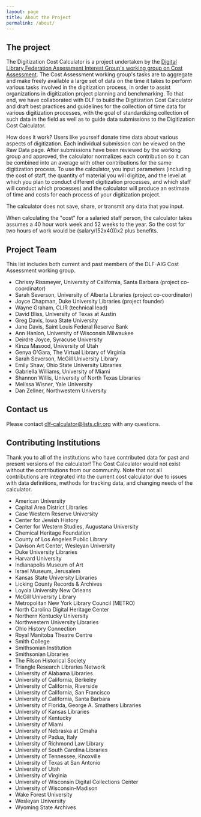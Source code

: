 ```yaml
---
layout: page
title: About the Project
permalink: /about/
---
```


## The project

The Digitization Cost Calculator is a project undertaken by the [Digital Library Federation Assessment Interest Group's working group on Cost Assessment](https://wiki.diglib.org/Assessment:Costs). The Cost Assessment working group's tasks are to aggregate and make freely available a large set of data on the time it takes to perform various tasks involved in the digitization process, in order to assist organizations in digitization project planning and benchmarking. To that end, we have collaborated with DLF to build the Digitization Cost Calculator and draft best practices and guidelines for the collection of time data for various digitization processes, with the goal of standardizing collection of such data in the field as well as to guide data submissions to the Digitization Cost Calculator.

How does it work? Users like yourself donate time data about various aspects of digitization. Each individual submission can be viewed on the Raw Data page. After submissions have been reviewed by the working group and approved, the calculator normalizes each contribution so it can be combined into an average with other contributions for the same digitization process. To use the calculator, you input parameters (including the cost of staff, the quantity of material you will digitize, and the level at which you plan to conduct different digitization processes, and which staff will conduct which processes) and the calculator will produce an estimate of time and costs for each process of your digitization project.

The calculator does not save, share, or transmit any data that you input.

When calculating the "cost" for a salaried staff person, the calculator takes assumes a 40 hour work week and 52 weeks to the year. So the cost for two hours of work would be (salary/(52x40))x2 plus benefits.


## Project Team

This list includes both current and past members of the DLF-AIG Cost Assessment working group.

* Chrissy Rissmeyer, University of California, Santa Barbara  (project co-coordinator)
* Sarah Severson, University of Alberta Libraries (project co-coordinator)
* Joyce Chapman, Duke University Libraries (project founder)
* Wayne Graham, CLIR (technical lead)
* David Bliss, University of Texas at Austin
* Greg Davis, Iowa State University
* Jane Davis, Saint Louis Federal Reserve Bank
* Ann Hanlon, University of Wisconsin Milwaukee
* Deirdre Joyce, Syracuse University
* Kinza Masood, University of Utah
* Genya O'Gara, The Virtual Library of Virginia
* Sarah Severson, McGill University Library
* Emily Shaw, Ohio State University Libraries
* Gabriella Williams, University of Miami
* Shannon Willis, University of North Texas Libraries
* Melissa Wisner, Yale University
* Dan Zellner, Northwestern University

## Contact us

Please contact <a href="mailto:dlf-calculator@lists.clir.org">dlf-calculator@lists.clir.org</a> with any questions.

## Contributing Institutions

Thank you to all of the institutions who have contributed data for past and present versions of the calculator! The Cost Calculator would not exist without the contributions from our community. Note that not all contributions are integrated into the current cost calculator due to issues with data definitions, methods for tracking data, and changing needs of the calculator.

- American University
- Capital Area District Libraries
- Case Western Reserve University
- Center for Jewish History
- Center for Western Studies, Augustana University
- Chemical Heritage Foundation
- County of Los Angeles Public Library
- Davison Art Center, Wesleyan University
- Duke University Libraries
- Harvard University
- Indianapolis Museum of Art
- Israel Museum, Jerusalem
- Kansas State University Libraries
- Licking County Records & Archives
- Loyola University New Orleans
- McGill University Library
- Metropolitan New York Library Council (METRO)
- North Carolina Digital Heritage Center
- Northern Kentucky University
- Northwestern University Libraries
- Ohio History Connection
- Royal Manitoba Theatre Centre
- Smith College
- Smithsonian Institution
- Smithsonian Libraries
- The Filson Historical Society
- Triangle Research Libraries Network
- University of Alabama Libraries
- University of California, Berkeley
- University of California, Riverside
- University of California, San Francisco
- University of California, Santa Barbara
- University of Florida, George A. Smathers Libraries
- University of Kansas Libraries
- University of Kentucky
- University of Miami
- University of Nebraska at Omaha
- University of Padua, Italy
- University of Richmond Law Library
- University of South Carolina Libraries
- University of Tennessee, Knoxville
- University of Texas at San Antonio
- University of Utah
- University of Virginia
- University of Wisconsin Digital Collections Center
- University of Wisconsin-Madison
- Wake Forest University
- Wesleyan University
- Wyoming State Archives
